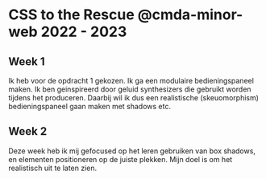 # CSS to the Rescue @cmda-minor-web 2022 - 2023

## Week 1
Ik heb voor de opdracht 1 gekozen. Ik ga een modulaire bedieningspaneel maken. Ik ben geinspireerd door geluid synthesizers die gebruikt worden tijdens het produceren. Daarbij wil ik dus een realistische (skeuomorphism) bedieningspaneel gaan maken met shadows etc.

## Week 2
Deze week heb ik mij gefocused op het leren gebruiken van box shadows, en elementen positioneren op de juiste plekken. Mijn doel is om het realistisch uit te laten zien.
